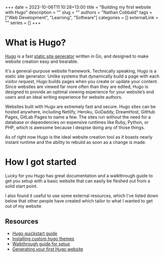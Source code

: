 +++ 
date = 2023-10-06T11:10:28+13:00
title = "Building my first website with Hugo"
description = ""
slug = ""
authors = "Nathan Cobbald"
tags = ["Web Development", "Learning", "Software"]
categories = []
externalLink = ""
series = []
+++


# What is Hugo?

[Hugo](https://gohugo.io/about/) is a fast [static site generator](https://blog.hubspot.com/website/static-vs-dynamic-website) written in Go, and designed to make website creation easy and bearable.

It's a general-purpose website framework. Technically speaking, Hugo is a static site generator. Unlike systems that dynamically build a page with each visitor request, Hugo builds pages when you create or update your content. Since websites are viewed far more often than they are edited, Hugo is designed to provide an optimal viewing experience for your website’s end users and an ideal writing experience for website authors.

Websites built with Hugo are extremely fast and secure. Hugo sites can be hosted anywhere, including Netlify, Heroku, GoDaddy, DreamHost, GitHub Pages, GitLab Pages to name a few. The sites run without the need for a database or dependencies on expensive runtimes like Ruby, Python, or PHP, which is awesome because I despise doing any of those things.

As of right now Hugo is the ideal website creation tool as it boasts nearly instant runtime and the ability to rebuild as soon as a change is made.

# How I got started

Lucky for you Hugo has great documentation and a walkthrough guide to get you setup with a basic website that can easily be fleshed out from a solid start point. 

I also found it useful to use some external resources, which I've listed down below that other people have created which tailor to what I wanted to get out of my website

## Resources

- [Hugo quickstart guide](https://gohugo.io/getting-started/quick-start/)
- [Installing custom hugo themes](https://staticmania.com/blog/install-hugo-theme)
- [Walkthrough guide for setup](https://kinsta.com/blog/hugo-static-site/)
- [Generating your first Hugo website](https://thenewstack.io/tutorial-use-hugo-to-generate-a-static-website/)
